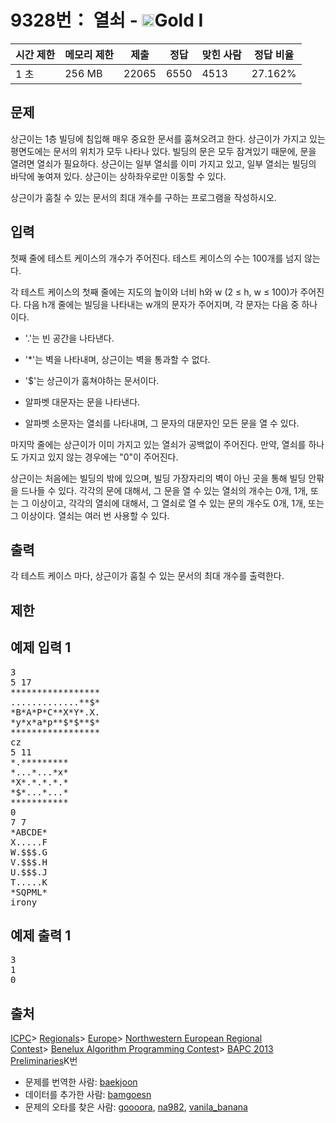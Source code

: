 # 9328번： 열쇠 - <img src="https://static.solved.ac/tier_small/15.svg" style="height:20px" />Gold I


| 시간 제한 | 메모리 제한 | 제출 | 정답 | 맞힌 사람 | 정답 비율 |
| --- | --- | --- | --- | --- | --- |
| 1 초 | 256 MB | 22065 | 6550 | 4513 | 27.162% |


## 문제


상근이는 1층 빌딩에 침입해 매우 중요한 문서를 훔쳐오려고 한다. 상근이가 가지고 있는 평면도에는 문서의 위치가 모두 나타나 있다. 빌딩의 문은 모두 잠겨있기 때문에, 문을 열려면 열쇠가 필요하다. 상근이는 일부 열쇠를 이미 가지고 있고, 일부 열쇠는 빌딩의 바닥에 놓여져 있다. 상근이는 상하좌우로만 이동할 수 있다.

상근이가 훔칠 수 있는 문서의 최대 개수를 구하는 프로그램을 작성하시오.




## 입력


첫째 줄에 테스트 케이스의 개수가 주어진다. 테스트 케이스의 수는 100개를 넘지 않는다.

각 테스트 케이스의 첫째 줄에는 지도의 높이와 너비 h와 w (2 ≤ h, w ≤ 100)가 주어진다. 다음 h개 줄에는 빌딩을 나타내는 w개의 문자가 주어지며, 각 문자는 다음 중 하나이다.

- '.'는 빈 공간을 나타낸다.

- '*'는 벽을 나타내며, 상근이는 벽을 통과할 수 없다.

- '\$'는 상근이가 훔쳐야하는 문서이다.

- 알파벳 대문자는 문을 나타낸다.

- 알파벳 소문자는 열쇠를 나타내며, 그 문자의 대문자인 모든 문을 열 수 있다.


마지막 줄에는 상근이가 이미 가지고 있는 열쇠가 공백없이 주어진다. 만약, 열쇠를 하나도 가지고 있지 않는 경우에는 "0"이 주어진다.

상근이는 처음에는 빌딩의 밖에 있으며, 빌딩 가장자리의 벽이 아닌 곳을 통해 빌딩 안팎을 드나들 수 있다. 각각의 문에 대해서, 그 문을 열 수 있는 열쇠의 개수는 0개, 1개, 또는 그 이상이고, 각각의 열쇠에 대해서, 그 열쇠로 열 수 있는 문의 개수도 0개, 1개, 또는 그 이상이다. 열쇠는 여러 번 사용할 수 있다.




## 출력


각 테스트 케이스 마다, 상근이가 훔칠 수 있는 문서의 최대 개수를 출력한다.




## 제한




## 예제 입력 1


<pre>3
5 17
*****************
.............**$*
*B*A*P*C**X*Y*.X.
*y*x*a*p**$*$**$*
*****************
cz
5 11
*.*********
*...*...*x*
*X*.*.*.*.*
*$*...*...*
***********
0
7 7
*ABCDE*
X.....F
W.$$$.G
V.$$$.H
U.$$$.J
T.....K
*SQPML*
irony
</pre>


## 예제 출력 1


<pre>3
1
0
</pre>






## 출처




[ICPC](/category/1)> [Regionals](/category/7)> [Europe](/category/10)> [Northwestern European Regional Contest](/category/15)> [Benelux Algorithm Programming Contest](/category/89)> [BAPC 2013 Preliminaries](/category/detail/1155)K번
- 문제를 번역한 사람: [baekjoon](/user/baekjoon)
- 데이터를 추가한 사람: [bamgoesn](/user/bamgoesn)
- 문제의 오타를 찾은 사람: [goooora](/user/goooora), [na982](/user/na982), [vanila_banana](/user/vanila_banana)




